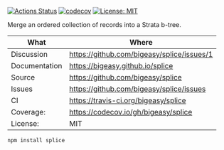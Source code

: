 [![Actions Status](https://github.com/bigeasy/splice/workflows/Node%20CI/badge.svg)](https://github.com/bigeasy/splice/actions)
[![codecov](https://codecov.io/gh/bigeasy/splice/branch/master/graph/badge.svg)](https://codecov.io/gh/bigeasy/splice)
[![License: MIT](https://img.shields.io/badge/License-MIT-yellow.svg)](https://opensource.org/licenses/MIT)

Merge an ordered collection of records into a Strata b-tree.

| What          | Where                                         |
| --- | --- |
| Discussion    | https://github.com/bigeasy/splice/issues/1    |
| Documentation | https://bigeasy.github.io/splice              |
| Source        | https://github.com/bigeasy/splice             |
| Issues        | https://github.com/bigeasy/splice/issues      |
| CI            | https://travis-ci.org/bigeasy/splice          |
| Coverage:     | https://codecov.io/gh/bigeasy/splice          |
| License:      | MIT                                           |


```
npm install splice
```

